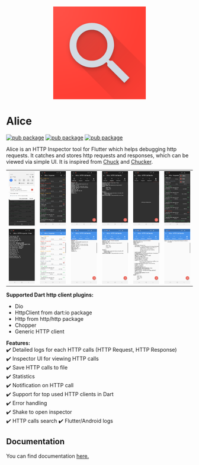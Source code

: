 <p align="center">
<img src="https://raw.githubusercontent.com/jhomlala/alice/master/packages/alice/media/logo.png" width="250px">
</p>

# Alice

[![pub package](https://img.shields.io/pub/v/alice.svg)](https://pub.dartlang.org/packages/alice)
[![pub package](https://img.shields.io/github/license/jhomlala/alice.svg?style=flat)](https://github.com/jhomlala/alice)
[![pub package](https://img.shields.io/badge/platform-flutter-blue.svg)](https://github.com/jhomlala/alice)

Alice is an HTTP Inspector tool for Flutter which helps debugging http requests. It catches and stores http requests and responses, which can be viewed via simple UI. It is inspired from [Chuck](https://github.com/jgilfelt/chuck) and [Chucker](https://github.com/ChuckerTeam/chucker).

<table>
  <tr>
    <td>
		<img width="250px" src="https://raw.githubusercontent.com/jhomlala/alice/master/packages/alice/media/1.png">
    </td>
    <td>
       <img width="250px" src="https://raw.githubusercontent.com/jhomlala/alice/master/packages/alice/media/2.png">
    </td>
    <td>
       <img width="250px" src="https://raw.githubusercontent.com/jhomlala/alice/master/packages/alice/media/3.png">
    </td>
    <td>
       <img width="250px" src="https://raw.githubusercontent.com/jhomlala/alice/master/packages/alice/media/4.png">
    </td>
     <td>
       <img width="250px" src="https://raw.githubusercontent.com/jhomlala/alice/master/packages/alice/media/5.png">
    </td>
    <td>
       <img width="250px" src="https://raw.githubusercontent.com/jhomlala/alice/master/packages/alice/media/6.png">
    </td>
  </tr>
  <tr>
    <td>
	<img width="250px" src="https://raw.githubusercontent.com/jhomlala/alice/master/packages/alice/media/7.png">
    </td>
    <td>
       <img width="250px" src="https://raw.githubusercontent.com/jhomlala/alice/master/packages/alice/media/8.png">
    </td>
    <td>
       <img width="250px" src="https://raw.githubusercontent.com/jhomlala/alice/master/packages/alice/media/9.png">
    </td>
    <td>
       <img width="250px" src="https://raw.githubusercontent.com/jhomlala/alice/master/packages/alice/media/10.png">
    </td>
    <td>
       <img width="250px" src="https://raw.githubusercontent.com/jhomlala/alice/master/packages/alice/media/11.png">
    </td>
     <td>
       <img width="250px" src="https://raw.githubusercontent.com/jhomlala/alice/master/packages/alice/media/12.png">
    </td>
  </tr>

</table>

**Supported Dart http client plugins:**

- Dio
- HttpClient from dart:io package
- Http from http/http package
- Chopper
- Generic HTTP client

**Features:**  
✔️ Detailed logs for each HTTP calls (HTTP Request, HTTP Response)  
✔️ Inspector UI for viewing HTTP calls  
✔️ Save HTTP calls to file  
✔️ Statistics  
✔️ Notification on HTTP call  
✔️ Support for top used HTTP clients in Dart  
✔️ Error handling  
✔️ Shake to open inspector  
✔️ HTTP calls search
✔️ Flutter/Android logs

## Documentation
You can find documentation [here.](https://jhomlala.github.io/alice/)